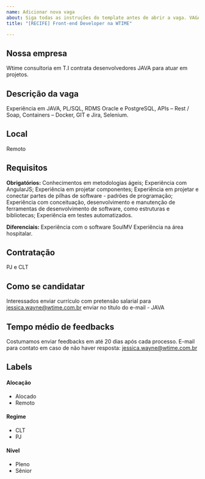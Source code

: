 ```yaml
---
name: Adicionar nova vaga
about: Siga todas as instruções do template antes de abrir a vaga. VAGAS FORA DO TEMPLATE SERÃO EXCLUÍDAS.
title: "[RECIFE] Front-end Developer na WTIME"

---
```


<!-- 
==================================================
POR FAVOR, SÓ POSTE SE A VAGA FOR PARA FRONT-END!

Não faça distinção de gênero no título da vaga.

Use: "Front-End Developer" ao invés de 
"Desenvolvedor Front-End" \o/

Exemplo: `[São Paulo] Front-End Developer na NOME DA EMPRESA`
==================================================
-->

<!--
==================================================
Caso a vaga for remoto durante a pandemia deixar a linha abaixo
==================================================
-->


## Nossa empresa

Wtime consultoria em T.I contrata desenvolvedores JAVA para atuar em projetos.

## Descrição da vaga

Experiência em JAVA, PL/SQL, RDMS Oracle e PostgreSQL, APIs – Rest / Soap, Containers – Docker, GIT e Jira, Selenium.

## Local

Remoto

## Requisitos

**Obrigatórios:**
Conhecimentos em metodologias ágeis;
Experiência com AngularJS;
Experiência em projetar componentes;
Experiência em projetar e conectar partes de pilhas de software - padrões de programação;
Experiência com conceituação, desenvolvimento e manutenção de ferramentas de desenvolvimento de software, como estruturas e bibliotecas;
Experiência em testes automatizados.

**Diferenciais:**
Experiência com o software SoulMV
Experiência na área hospitalar.

## Contratação

PJ e CLT 

## Como se candidatar
Interessados enviar currículo com pretensão salarial para jessica.wayne@wtime.com.br enviar no título do e-mail - JAVA

## Tempo médio de feedbacks

Costumamos enviar feedbacks em até 20 dias após cada processo.
E-mail para contato em caso de não haver resposta: jessica.wayne@wtime.com.br

## Labels
<!-- retire os labels que não fazem sentido à vaga -->

#### Alocação
- Alocado
- Remoto

#### Regime
- CLT
- PJ

#### Nível
- Pleno
- Sênior


